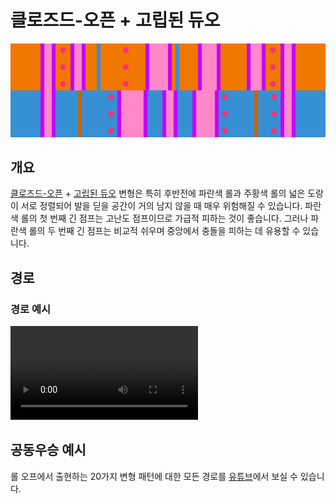 # 클로즈드-오픈 + 고립된 듀오

![클로즈드-오픈 + 고립된 듀오](../images/variations/closed-open-isolated-duo.jpg)

## 개요

[클로즈드-오픈](../rolls/closed-open-open-closed.md#주황색-롤) + [고립된 듀오](../rolls/isolated-duo.md#파란색-롤) 변형은 특히 후반전에 파란색 롤과 주황색 롤의 넓은 도랑이 서로 정렬되어 발을 딛을 공간이 거의 남지 않을 때 매우 위험해질 수 있습니다. 파란색 롤의 첫 번째 긴 점프는 고난도 점프이므로 가급적 피하는 것이 좋습니다. 그러나 파란색 롤의 두 번째 긴 점프는 비교적 쉬우며 중앙에서 충돌을 피하는 데 유용할 수 있습니다.

## 경로

### 경로 예시

<video controls>
  <source src="../../images/variations/closed-open-isolated-duo-standard-path.mp4" type="video/mp4">
</video>

## 공동우승 예시

롤 오프에서 출현하는 20가지 변형 패턴에 대한 모든 경로를 [유튜브](https://www.youtube.com/playlist?list=PLG_QNSp9ZgJLWYSNl4vY26VJCZeOQHO1F)에서 보실 수 있습니다.
